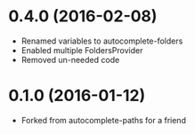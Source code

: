 0.4.0 (2016-02-08)
===================

* Renamed variables to autocomplete-folders
* Enabled multiple FoldersProvider
* Removed un-needed code

0.1.0 (2016-01-12)
===================

* Forked from autocomplete-paths for a friend
